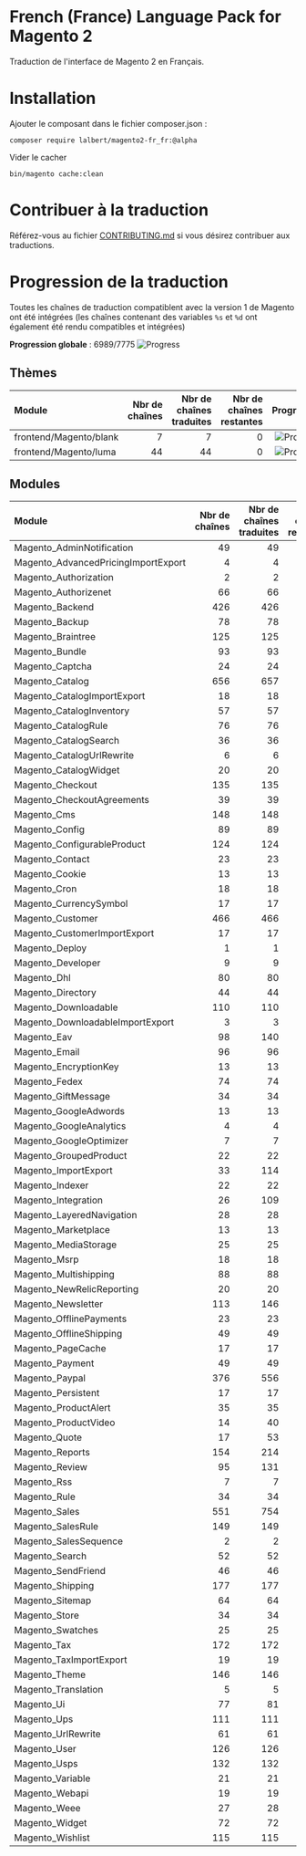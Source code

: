 # French (France) Language Pack for Magento 2

Traduction de l'interface de Magento 2 en Français.

# Installation

Ajouter le composant dans le fichier composer.json :

    composer require lalbert/magento2-fr_fr:@alpha
    
Vider le cacher

    bin/magento cache:clean
    
# Contribuer à la traduction

Référez-vous au fichier [CONTRIBUTING.md](https://github.com/lalbert/magento2-fr_fr/blob/master/CONTRIBUTING.md) si vous désirez contribuer aux traductions.
    
# Progression de la traduction

Toutes les chaînes de traduction compatiblent avec la version 1 de Magento ont été intégrées (les chaînes contenant des variables `%s` et `%d` ont également été rendu compatibles et intégrées)

**Progression globale** : 6989/7775 ![Progress](http://progressed.io/bar/90)

## Thèmes

| Module | Nbr de chaînes | Nbr de chaînes traduites | Nbr de chaînes restantes | Progression |
| :----- | -------------: | -----------------------: | -----------------------: | :---------: |
| frontend/Magento/blank | 7 | 7 | 0 | ![Progress](http://progressed.io/bar/100) |
| frontend/Magento/luma | 44 | 44 | 0 | ![Progress](http://progressed.io/bar/100) |

## Modules

| Module | Nbr de chaînes | Nbr de chaînes traduites | Nbr de chaînes restantes | Progression |
| :----- | -------------: | -----------------------: | -----------------------: | :---------: |
| Magento_AdminNotification | 49 | 49 | 0 | ![Progress](http://progressed.io/bar/100) |
| Magento_AdvancedPricingImportExport | 4 | 4 | 0 | ![Progress](http://progressed.io/bar/100) |
| Magento_Authorization | 2 | 2 | 0 | ![Progress](http://progressed.io/bar/100) |
| Magento_Authorizenet | 66 | 66 | 0 | ![Progress](http://progressed.io/bar/100) |
| Magento_Backend | 426 | 426 | 0 | ![Progress](http://progressed.io/bar/100) |
| Magento_Backup | 78 | 78 | 0 | ![Progress](http://progressed.io/bar/100) |
| Magento_Braintree | 125 | 125 | 0 | ![Progress](http://progressed.io/bar/100) |
| Magento_Bundle | 93 | 93 | 0 | ![Progress](http://progressed.io/bar/100) |
| Magento_Captcha | 24 | 24 | 0 | ![Progress](http://progressed.io/bar/100) |
| Magento_Catalog | 656 | 657 | 1 | ![Progress](http://progressed.io/bar/100) |
| Magento_CatalogImportExport | 18 | 18 | 0 | ![Progress](http://progressed.io/bar/100) |
| Magento_CatalogInventory | 57 | 57 | 0 | ![Progress](http://progressed.io/bar/100) |
| Magento_CatalogRule | 76 | 76 | 0 | ![Progress](http://progressed.io/bar/100) |
| Magento_CatalogSearch | 36 | 36 | 0 | ![Progress](http://progressed.io/bar/100) |
| Magento_CatalogUrlRewrite | 6 | 6 | 0 | ![Progress](http://progressed.io/bar/100) |
| Magento_CatalogWidget | 20 | 20 | 0 | ![Progress](http://progressed.io/bar/100) |
| Magento_Checkout | 135 | 135 | 0 | ![Progress](http://progressed.io/bar/100) |
| Magento_CheckoutAgreements | 39 | 39 | 0 | ![Progress](http://progressed.io/bar/100) |
| Magento_Cms | 148 | 148 | 0 | ![Progress](http://progressed.io/bar/100) |
| Magento_Config | 89 | 89 | 0 | ![Progress](http://progressed.io/bar/100) |
| Magento_ConfigurableProduct | 124 | 124 | 0 | ![Progress](http://progressed.io/bar/100) |
| Magento_Contact | 23 | 23 | 0 | ![Progress](http://progressed.io/bar/100) |
| Magento_Cookie | 13 | 13 | 0 | ![Progress](http://progressed.io/bar/100) |
| Magento_Cron | 18 | 18 | 0 | ![Progress](http://progressed.io/bar/100) |
| Magento_CurrencySymbol | 17 | 17 | 0 | ![Progress](http://progressed.io/bar/100) |
| Magento_Customer | 466 | 466 | 0 | ![Progress](http://progressed.io/bar/100) |
| Magento_CustomerImportExport | 17 | 17 | 0 | ![Progress](http://progressed.io/bar/100) |
| Magento_Deploy | 1 | 1 | 0 | ![Progress](http://progressed.io/bar/100) |
| Magento_Developer | 9 | 9 | 0 | ![Progress](http://progressed.io/bar/100) |
| Magento_Dhl | 80 | 80 | 0 | ![Progress](http://progressed.io/bar/100) |
| Magento_Directory | 44 | 44 | 0 | ![Progress](http://progressed.io/bar/100) |
| Magento_Downloadable | 110 | 110 | 0 | ![Progress](http://progressed.io/bar/100) |
| Magento_DownloadableImportExport | 3 | 3 | 0 | ![Progress](http://progressed.io/bar/100) |
| Magento_Eav | 98 | 140 | 42 | ![Progress](http://progressed.io/bar/70) |
| Magento_Email | 96 | 96 | 0 | ![Progress](http://progressed.io/bar/100) |
| Magento_EncryptionKey | 13 | 13 | 0 | ![Progress](http://progressed.io/bar/100) |
| Magento_Fedex | 74 | 74 | 0 | ![Progress](http://progressed.io/bar/100) |
| Magento_GiftMessage | 34 | 34 | 0 | ![Progress](http://progressed.io/bar/100) |
| Magento_GoogleAdwords | 13 | 13 | 0 | ![Progress](http://progressed.io/bar/100) |
| Magento_GoogleAnalytics | 4 | 4 | 0 | ![Progress](http://progressed.io/bar/100) |
| Magento_GoogleOptimizer | 7 | 7 | 0 | ![Progress](http://progressed.io/bar/100) |
| Magento_GroupedProduct | 22 | 22 | 0 | ![Progress](http://progressed.io/bar/100) |
| Magento_ImportExport | 33 | 114 | 81 | ![Progress](http://progressed.io/bar/29) |
| Magento_Indexer | 22 | 22 | 0 | ![Progress](http://progressed.io/bar/100) |
| Magento_Integration | 26 | 109 | 83 | ![Progress](http://progressed.io/bar/24) |
| Magento_LayeredNavigation | 28 | 28 | 0 | ![Progress](http://progressed.io/bar/100) |
| Magento_Marketplace | 13 | 13 | 0 | ![Progress](http://progressed.io/bar/100) |
| Magento_MediaStorage | 25 | 25 | 0 | ![Progress](http://progressed.io/bar/100) |
| Magento_Msrp | 18 | 18 | 0 | ![Progress](http://progressed.io/bar/100) |
| Magento_Multishipping | 88 | 88 | 0 | ![Progress](http://progressed.io/bar/100) |
| Magento_NewRelicReporting | 20 | 20 | 0 | ![Progress](http://progressed.io/bar/100) |
| Magento_Newsletter | 113 | 146 | 33 | ![Progress](http://progressed.io/bar/77) |
| Magento_OfflinePayments | 23 | 23 | 0 | ![Progress](http://progressed.io/bar/100) |
| Magento_OfflineShipping | 49 | 49 | 0 | ![Progress](http://progressed.io/bar/100) |
| Magento_PageCache | 17 | 17 | 0 | ![Progress](http://progressed.io/bar/100) |
| Magento_Payment | 49 | 49 | 0 | ![Progress](http://progressed.io/bar/100) |
| Magento_Paypal | 376 | 556 | 180 | ![Progress](http://progressed.io/bar/68) |
| Magento_Persistent | 17 | 17 | 0 | ![Progress](http://progressed.io/bar/100) |
| Magento_ProductAlert | 35 | 35 | 0 | ![Progress](http://progressed.io/bar/100) |
| Magento_ProductVideo | 14 | 40 | 26 | ![Progress](http://progressed.io/bar/35) |
| Magento_Quote | 17 | 53 | 36 | ![Progress](http://progressed.io/bar/32) |
| Magento_Reports | 154 | 214 | 60 | ![Progress](http://progressed.io/bar/72) |
| Magento_Review | 95 | 131 | 36 | ![Progress](http://progressed.io/bar/73) |
| Magento_Rss | 7 | 7 | 0 | ![Progress](http://progressed.io/bar/100) |
| Magento_Rule | 34 | 34 | 0 | ![Progress](http://progressed.io/bar/100) |
| Magento_Sales | 551 | 754 | 203 | ![Progress](http://progressed.io/bar/73) |
| Magento_SalesRule | 149 | 149 | 0 | ![Progress](http://progressed.io/bar/100) |
| Magento_SalesSequence | 2 | 2 | 0 | ![Progress](http://progressed.io/bar/100) |
| Magento_Search | 52 | 52 | 0 | ![Progress](http://progressed.io/bar/100) |
| Magento_SendFriend | 46 | 46 | 0 | ![Progress](http://progressed.io/bar/100) |
| Magento_Shipping | 177 | 177 | 0 | ![Progress](http://progressed.io/bar/100) |
| Magento_Sitemap | 64 | 64 | 0 | ![Progress](http://progressed.io/bar/100) |
| Magento_Store | 34 | 34 | 0 | ![Progress](http://progressed.io/bar/100) |
| Magento_Swatches | 25 | 25 | 0 | ![Progress](http://progressed.io/bar/100) |
| Magento_Tax | 172 | 172 | 0 | ![Progress](http://progressed.io/bar/100) |
| Magento_TaxImportExport | 19 | 19 | 0 | ![Progress](http://progressed.io/bar/100) |
| Magento_Theme | 146 | 146 | 0 | ![Progress](http://progressed.io/bar/100) |
| Magento_Translation | 5 | 5 | 0 | ![Progress](http://progressed.io/bar/100) |
| Magento_Ui | 77 | 81 | 4 | ![Progress](http://progressed.io/bar/95) |
| Magento_Ups | 111 | 111 | 0 | ![Progress](http://progressed.io/bar/100) |
| Magento_UrlRewrite | 61 | 61 | 0 | ![Progress](http://progressed.io/bar/100) |
| Magento_User | 126 | 126 | 0 | ![Progress](http://progressed.io/bar/100) |
| Magento_Usps | 132 | 132 | 0 | ![Progress](http://progressed.io/bar/100) |
| Magento_Variable | 21 | 21 | 0 | ![Progress](http://progressed.io/bar/100) |
| Magento_Webapi | 19 | 19 | 0 | ![Progress](http://progressed.io/bar/100) |
| Magento_Weee | 27 | 28 | 1 | ![Progress](http://progressed.io/bar/96) |
| Magento_Widget | 72 | 72 | 0 | ![Progress](http://progressed.io/bar/100) |
| Magento_Wishlist | 115 | 115 | 0 | ![Progress](http://progressed.io/bar/100) |


